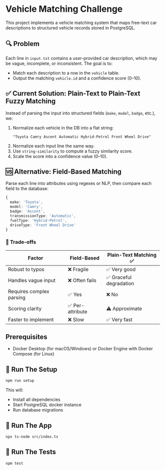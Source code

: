 # Vehicle Matching Challenge

This project implements a vehicle matching system that maps free-text car descriptions to structured vehicle records stored in PostgreSQL.

## 🔍 Problem
Each line in `input.txt` contains a user-provided car description, which may be vague, incomplete, or inconsistent. The goal is to:
- Match each description to a row in the `vehicle` table.
- Output the matching `vehicle.id` and a confidence score (0–10).

## ✅ Current Solution: Plain-Text to Plain-Text Fuzzy Matching
Instead of parsing the input into structured fields (`make`, `model`, `badge`, etc.), we:

1. Normalize each vehicle in the DB into a flat string:
   ```
   "Toyota Camry Ascent Automatic Hybrid-Petrol Front Wheel Drive"
   ```
2. Normalize each input line the same way.
3. Use `string-similarity` to compute a fuzzy similarity score.
4. Scale the score into a confidence value (0–10).

## 🆚 Alternative: Field-Based Matching
Parse each line into attributes using regexes or NLP, then compare each field to the database:
```ts
{
  make: 'Toyota',
  model: 'Camry',
  badge: 'Ascent',
  transmissionType: 'Automatic',
  fuelType: 'Hybrid-Petrol',
  driveType: 'Front Wheel Drive'
}
```

### 🚧 Trade-offs
| Factor                        | Field-Based                  | Plain-Text Matching ✅     |
|------------------------------|------------------------------|----------------------------|
| Robust to typos              | ❌ Fragile                   | ✅ Very good               |
| Handles vague input          | ❌ Often fails               | ✅ Graceful degradation     |
| Requires complex parsing     | ✅ Yes                       | ❌ No                      |
| Scoring clarity              | ✅ Per-attribute             | ⚠️ Approximate              |
| Faster to implement          | ❌ Slow                      | ✅ Very fast                |

## Prerequisites

- Docker Desktop (for macOS/Windows) or Docker Engine with Docker Compose (for Linux)

## 🧪 Run The Setup
```bash
npm run setup
```
This will:
   - Install all dependencies
   - Start PostgreSQL docker instance
   - Run database migrations

## 🧪 Run The App
```bash
npx ts-node src/index.ts
```

## 🧪 Run The Tests
```bash
npm test
```